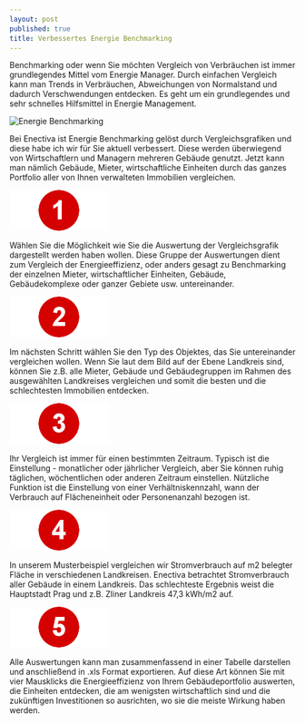 ```yaml
---
layout: post
published: true
title: Verbessertes Energie Benchmarking
---
```



Benchmarking oder wenn Sie möchten Vergleich von Verbräuchen ist immer grundlegendes Mittel vom Energie Manager. Durch einfachen Vergleich kann man Trends in Verbräuchen, Abweichungen von Normalstand und dadurch Verschwendungen entdecken. Es geht um ein grundlegendes und sehr schnelles Hilfsmittel in Energie Management.

<img src="/img/Vergleichsgrafiken4.png" alt="Energie Benchmarking" class="center">

Bei Enectiva ist Energie Benchmarking gelöst durch Vergleichsgrafiken und diese habe ich wir für Sie aktuell verbessert. Diese werden überwiegend von Wirtschaftlern und Managern mehreren Gebäude genutzt. Jetzt kann man nämlich Gebäude, Mieter, wirtschaftliche Einheiten durch das ganzes Portfolio aller von Ihnen verwalteten Immobilien vergleichen.

<div class="standalone">
 <img src="/img/1.png" class="left" alt="1">
 
 Wählen Sie die Möglichkeit wie Sie die Auswertung der Vergleichsgrafik dargestellt werden haben wollen. Diese Gruppe der Auswertungen dient zum Vergleich der Energieeffizienz, oder anders gesagt zu Benchmarking der einzelnen Mieter, wirtschaftlicher Einheiten, Gebäude, Gebäudekomplexe oder ganzer Gebiete usw. untereinander.
</div>

<div class="standalone">
 <img src="/img/2.png" class="left" alt="2" > 
 
 Im nächsten Schritt wählen Sie den Typ des Objektes, das Sie untereinander vergleichen wollen. Wenn Sie laut dem Bild auf der Ebene Landkreis sind, können Sie z.B. alle Mieter, Gebäude und Gebäudegruppen im Rahmen des ausgewählten Landkreises vergleichen und somit die besten und die schlechtesten Immobilien entdecken. 
</div>

<div class="standalone">
 <img src="/img/3.png" class="left" alt="3" > 
 
 Ihr Vergleich ist immer für einen bestimmten Zeitraum. Typisch ist die Einstellung - monatlicher oder jährlicher Vergleich, aber Sie können ruhig täglichen, wöchentlichen oder anderen Zeitraum einstellen. Nützliche Funktion ist die Einstellung von einer Verhältniskennzahl, wann der Verbrauch auf Flächeneinheit oder Personenanzahl bezogen ist. </div>

<div class="standalone">
 <img src="/img/4.png" class="left" alt="4" > 
 
 In unserem Musterbeispiel vergleichen wir Stromverbrauch auf m2 belegter Fläche in verschiedenen Landkreisen. Enectiva betrachtet Stromverbrauch aller Gebäude in einem Landkreis. Das schlechteste Ergebnis weist die Hauptstadt Prag und z.B. Zliner Landkreis 47,3 kWh/m2 auf.
</div>

<div class="standalone">
 <img src="/img/5.png" class="left" alt="5" > 
 
 Alle Auswertungen kann man zusammenfassend in einer Tabelle darstellen und anschließend in .xls Format exportieren. Auf diese Art können Sie mit vier Mausklicks die Energieeffizienz von Ihrem Gebäudeportfolio auswerten, die Einheiten entdecken, die am wenigsten wirtschaftlich sind und die zukünftigen Investitionen so ausrichten, wo sie die meiste Wirkung haben werden.
</div>
